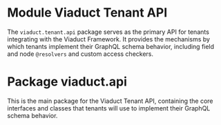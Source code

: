 # Module Viaduct Tenant API

The `viaduct.tenant.api` package serves as the primary API for tenants integrating with the Viaduct Framework. It provides the mechanisms by which tenants implement their GraphQL schema behavior, including field and node `@resolvers` and custom access checkers.

# Package viaduct.api

This is the main package for the Viaduct Tenant API, containing the core interfaces and classes that tenants will use to implement their GraphQL schema behavior.
